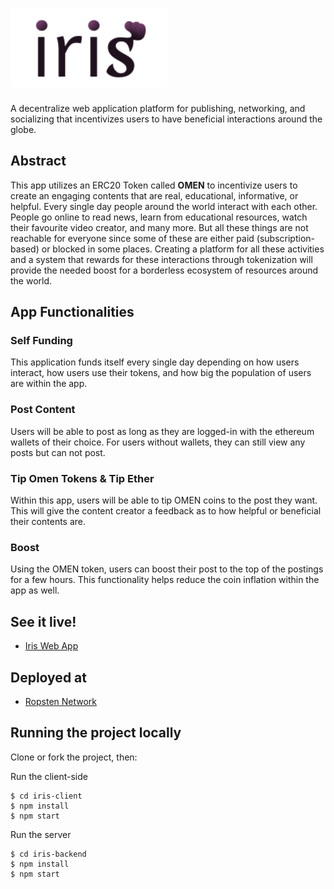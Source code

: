 # <img src="gt.png" alt="Crypto-Lottery" width="250px" >
A decentralize web application platform for publishing, networking, and socializing that incentivizes users to have beneficial interactions around the globe.

## Abstract
This app utilizes an ERC20 Token called **OMEN** to incentivize users to create an engaging contents that are real, educational, informative, or helpful. Every single day people around the world interact with each other. People go online to read news, learn from educational resources, watch their favourite video creator, and many more. But all these things are not reachable for everyone since some of these are either paid (subscription-based) or blocked in some places. Creating a platform for all these activities and a system that rewards for these interactions through tokenization will provide the needed boost for a borderless ecosystem of resources around the world.



## App Functionalities

### Self Funding
This application funds itself every single day depending on how users interact, how users use their tokens, and how big the population of users are within the app.

### Post Content
Users will be able to post as long as they are logged-in with the ethereum wallets of their choice. For users without wallets, they can still view any posts but can not post. 

### Tip Omen Tokens & Tip Ether
Within this app, users will be able to tip OMEN coins to the post they want. This will give the content creator a feedback as to how helpful or beneficial their contents are.

### Boost 
Using the OMEN token, users can boost their post to the top of the postings for a few hours. This functionality helps reduce the coin inflation within the app as well.

## See it live!
- [Iris Web App](https://iris-f137c.web.app/)

## Deployed at
- [Ropsten Network](https://ropsten.etherscan.io/address/0xbe5fc6fc224900a2aa7217f6f81989d1a5ff2148)

## Running the project locally
Clone or fork the project, then:

Run the client-side
```
$ cd iris-client
$ npm install
$ npm start
```

Run the server
```
$ cd iris-backend
$ npm install
$ npm start
```
